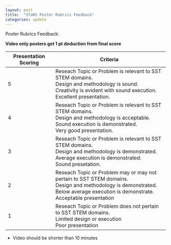 ```yaml
---
layout: post
title:  "STaRS Poster Rubrics Feedback"
categories: update
---
```


Poster Rubrics Feedback:

**Video only posters get 1 pt deduction from final score**

| Presentation Scoring | Criteria | 
|-------|--------|
| 5 | Reseach Topic or Problem is relevant to SST STEM domains.<br> Design and methodology is sound.<br>Creativity is evident with sound execution.<br>Excellent presentation. | 
| 4 | Reseach Topic or Problem is relevant to SST STEM domains.<br> Design and methodology is acceptable. <br> Sound execution is demonstrated. <br> Very good presentation. |
| 3 | Reseach Topic or Problem is relevant to SST STEM domains.<br> Design and methodology is demonstrated.<br> Average execution is demonstrated.<br>Sound presetation. | 
| 2 | Reseach Topic or Problem  may or may not pertain to SST STEM domains. <br>Design and methodology is demonstrated. <br> Below average execution is demonstrate. <br> Acceptable presentation |
| 1 | Reseach Topic or Problem does not pertain to SST STEM domains.<br> Limited design or execution <br> Poor presentation |

- Video should be shorter than 10 minutes


